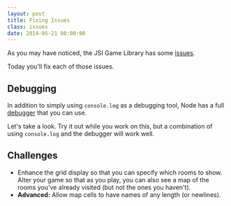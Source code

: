 ```yaml
---
layout: post
title: Fixing Issues
class: issues
date: 2014-05-21 00:00:00
---
```


As you may have noticed, the JSI Game Library has some
[issues][github-jsi-game-library-issues].

Today you'll fix each of those issues.

## Debugging

In addition to simply using `console.log` as a debugging tool, Node has a full
[debugger][node-debugger] that you can use.

Let's take a look. Try it out while you work on this, but a combination of
using `console.log` and the debugger will work well.


## Challenges

- Enhance the grid display so that you can specify which rooms to show. Alter
  your game so that as you play, you can also see a map of the rooms you've
  already visited (but not the ones you haven't).
- **Advanced:** Allow map cells to have names of any length (or newlines).

[github-jsi-game-library-issues]: https://github.com/portlandcodeschool/jsi-gamelib/issues
[node-debugger]: http://nodejs.org/api/debugger.html
